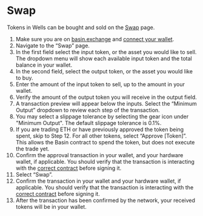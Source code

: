 # Swap

Tokens in Wells can be bought and sold on the [Swap](https://basin.exchange/#/swap) page. 

1. Make sure you are on [basin.exchange](https://basin.exchange/) and [connect your wallet](../basics/connect-wallet.md).
2. Navigate to the “Swap” page.
3. In the first field select the input token, or the asset you would like to sell. The dropdown menu will show each available input token and the total balance in your wallet.
4. In the second field, select the output token, or the asset you would like to buy.
5. Enter the amount of the input token to sell, up to the amount in your wallet.
6. Verify the amount of the output token you will receive in the output field.
8. A transaction preview will appear below the inputs. Select the “Minimum Output” dropdown to review each step of the transaction.
9. You may select a slippage tolerance by selecting the gear icon under "Minimum Output". The default slippage tolerance is 0.1%.
10. If you are trading ETH or have previously approved the token being spent, skip to Step 12. For all other tokens, select “Approve \[Token]”. This allows the Basin contract to spend the token, but does not execute the trade yet.
11. Confirm the approval transaction in your wallet, and your hardware wallet, if applicable. You should verify that the transaction is interacting with the [correct contract](../../resources/contracts.md) before signing it.
12. Select “Swap”.
13. Confirm the transaction in your wallet and your hardware wallet, if applicable. You should verify that the transaction is interacting with the [correct contract](../../resources/contracts.md) before signing it.
14. After the transaction has been confirmed by the network, your received tokens will be in your wallet.
